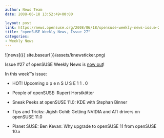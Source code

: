 ```yaml
---
author: News Team
date: 2008-06-18 13:52:49+00:00

layout: post
link: https://news.opensuse.org/2008/06/18/opensuse-weekly-news-issue-27/
title: "openSUSE Weekly News, Issue 27"
categories:
- Weekly News
---
```



![news]({{ site.baseurl }}/assets/knewsticker.png)

Issue #27 of openSUSE Weekly News is [now out](http://en.opensuse.org/OpenSUSE_Weekly_News/27)!

In this week™s issue:



	
  * HOT! Upcoming o p e n S U S E 1 1 . 0

	
  * People of openSUSE: Rupert Horstkötter

	
  * Sneak Peeks at openSUSE 11.0: KDE with Stephan Binner

	
  * Tips and Tricks: Jigish Gohil: Getting NVIDIA and ATI drivers on openSUSE 11.0

	
  * Planet SUSE: Ben Kevan: Why upgrade to openSUSE 11 from openSUSE 10.x

		
